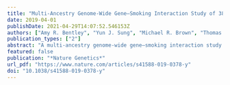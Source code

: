 ```yaml
---
title: "Multi-Ancestry Genome-Wide Gene–Smoking Interaction Study of 387,272 Individuals Identifies New Loci Associated with Serum Lipids"
date: 2019-04-01
publishDate: 2021-04-29T14:07:52.546153Z
authors: ["Amy R. Bentley", "Yun J. Sung", "Michael R. Brown", "Thomas W. Winkler", "Aldi T. Kraja", "Ioanna Ntalla", "Karen Schwander", "Daniel I. Chasman", "Elise Lim", "Xuan Deng", "Xiuqing Guo", "Jingmin Liu", "Yingchang Lu", "Ching-Yu Cheng", "Xueling Sim", "Dina Vojinovic", "Jennifer E. Huffman", "Solomon K. Musani", "Changwei Li", "Mary F. Feitosa", "Melissa A. Richard", "Raymond Noordam", "Jenna Baker", "Guanjie Chen", "Hugues Aschard", "Traci M. Bartz", "Jingzhong Ding", "Rajkumar Dorajoo", "Alisa K. Manning", "Tuomo Rankinen", "Albert V. Smith", "Salman M. Tajuddin", "Wei Zhao", "Mariaelisa Graff", "Maris Alver", "Mathilde Boissel", "Jin Fang Chai", "Xu Chen", "Jasmin Divers", "Evangelos Evangelou", "Chuan Gao", "Anuj Goel", "Yanick Hagemeijer", "Sarah E. Harris", "Fernando P. Hartwig", "Meian He", "Andrea R. V. R. Horimoto", "Fang-Chi Hsu", "Yi-Jen Hung", "Anne U. Jackson", "Anuradhani Kasturiratne", "Pirjo Komulainen", "Brigitte Kühnel", "Karin Leander", "Keng-Hung Lin", "Jian’an Luan", "Leo-Pekka Lyytikäinen", "Nana Matoba", "Ilja M. Nolte", "Maik Pietzner", "Bram Prins", "Muhammad Riaz", "Antonietta Robino", "M. Abdullah Said", "Nicole Schupf", "Robert A. Scott", "Tamar Sofer", "Alena Stancáková", "Fumihiko Takeuchi", "Bamidele O. Tayo", "Peter J. van der Most", "Tibor V. Varga", "Tzung-Dau Wang", "Yajuan Wang", "Erin B. Ware", "Wanqing Wen", "Yong-Bing Xiang", "Lisa R. Yanek", "Weihua Zhang", "Jing Hua Zhao", "Adebowale Adeyemo", "Saima Afaq", "Najaf Amin", "Marzyeh Amini", "Dan E. Arking", "Zorayr Arzumanyan", "Tin Aung", "Christie Ballantyne", "R. Graham Barr", "Lawrence F. Bielak", "Eric Boerwinkle", "Erwin P. Bottinger", "Ulrich Broeckel", "Morris Brown", "Brian E. Cade", "Archie Campbell", "Mickaël Canouil", "Sabanayagam Charumathi", "Yii-Der Ida Chen", "Kaare Christensen", "Maria Pina Concas", "John M. Connell", "Lisa de las Fuentes", "H. Janaka de Silva", "Paul S. de Vries", "Ayo Doumatey", "Qing Duan", "Charles B. Eaton", "Ruben N. Eppinga", "Jessica D. Faul", "James S. Floyd", "Nita G. Forouhi", "Terrence Forrester", "Yechiel Friedlander", "Ilaria Gandin", "He Gao", "Mohsen Ghanbari", "Sina A. Gharib", "Bruna Gigante", "Franco Giulianini", "Hans J. Grabe", "C. Charles Gu", "Tamara B. Harris", "Sami Heikkinen", "Chew-Kiat Heng", "Makoto Hirata", "James E. Hixson", "M. Arfan Ikram", "Yucheng Jia", "Roby Joehanes", "Craig Johnson", "Jost Bruno Jonas", "Anne E. Justice", "Tomohiro Katsuya", "Chiea Chuen Khor", "Tuomas O. Kilpeläinen", "Woon-Puay Koh", "Ivana Kolcic", "Charles Kooperberg", "Jose E. Krieger", "Stephen B. Kritchevsky", "Michiaki Kubo", "Johanna Kuusisto", "Timo A. Lakka", "Carl D. Langefeld", "Claudia Langenberg", "Lenore J. Launer", "Benjamin Lehne", "Cora E. Lewis", "Yize Li", "Jingjing Liang", "Shiow Lin", "Ching-Ti Liu", "Jianjun Liu", "Kiang Liu", "Marie Loh", "Kurt K. Lohman", "Tin Louie", "Anna Luzzi", "Reedik Mägi", "Anubha Mahajan", "Ani W. Manichaikul", "Colin A. McKenzie", "Thomas Meitinger", "Andres Metspalu", "Yuri Milaneschi", "Lili Milani", "Karen L. Mohlke", "Yukihide Momozawa", "Andrew P. Morris", "Alison D. Murray", "Mike A. Nalls", "Matthias Nauck", "Christopher P. Nelson", "Kari E. North", "Jeffrey R. O’Connell", "Nicholette D. Palmer", "George J. Papanicolau", "Nancy L. Pedersen", "Annette Peters", "Patricia A. Peyser", "Ozren Polasek", "Neil Poulter", "Olli T. Raitakari", "Alex P. Reiner", "Frida Renström", "Treva K. Rice", "Stephen S. Rich", "Jennifer G. Robinson", "Lynda M. Rose", "Frits R. Rosendaal", "Igor Rudan", "Carsten O. Schmidt", "Pamela J. Schreiner", "William R. Scott", "Peter Sever", "Yuan Shi", "Stephen Sidney", "Mario Sims", "Jennifer A. Smith", "Harold Snieder", "John M. Starr", "Konstantin Strauch", "Heather M. Stringham", "Nicholas Y. Q. Tan", "Hua Tang", "Kent D. Taylor", "Yik Ying Teo", "Yih Chung Tham", "Henning Tiemeier", "Stephen T. Turner", "André G. Uitterlinden", "Diana van Heemst", "Melanie Waldenberger", "Heming Wang", "Lan Wang", "Lihua Wang", "Wen Bin Wei", "Christine A. Williams", "Gregory Wilson", "Mary K. Wojczynski", "Jie Yao", "Kristin Young", "Caizheng Yu", "Jian-Min Yuan", "Jie Zhou", "Alan B. Zonderman", "Diane M. Becker", "Michael Boehnke", "Donald W. Bowden", "John C. Chambers", "Richard S. Cooper", "Ulf de Faire", "Ian J. Deary", "Paul Elliott", "Tõnu Esko", "Martin Farrall", "Paul W. Franks", "Barry I. Freedman", "Philippe Froguel", "Paolo Gasparini", "Christian Gieger", "Bernardo L. Horta", "Jyh-Ming Jimmy Juang", "Yoichiro Kamatani", "Candace M. Kammerer", "Norihiro Kato", "Jaspal S. Kooner", "Markku Laakso", "Cathy C. Laurie", "I.-Te Lee", "Terho Lehtimäki", "Patrik K. E. Magnusson", "Albertine J. Oldehinkel", "Brenda W. J. H. Penninx", "Alexandre C. Pereira", "Rainer Rauramaa", "Susan Redline", "Nilesh J. Samani", "James Scott", "Xiao-Ou Shu", "Pim van der Harst", "Lynne E. Wagenknecht", "Jun-Sing Wang", "Ya Xing Wang", "Nicholas J. Wareham", "Hugh Watkins", "David R. Weir", "Ananda R. Wickremasinghe", "Tangchun Wu", "Eleftheria Zeggini", "Wei Zheng", "Claude Bouchard", "Michele K. Evans", "Vilmundur Gudnason", "Sharon L. R. Kardia", "Yongmei Liu", "Bruce M. Psaty", "Paul M. Ridker", "Rob M. van Dam", "Dennis O. Mook-Kanamori", "Myriam Fornage", "Michael A. Province", "Tanika N. Kelly", "Ervin R. Fox", "Caroline Hayward", "Cornelia M. van Duijn", "E. Shyong Tai", "Tien Yin Wong", "Ruth J. F. Loos", "Nora Franceschini", "Jerome I. Rotter", "Xiaofeng Zhu", "Laura J. Bierut", "W. James Gauderman", "Kenneth Rice", "Patricia B. Munroe", "Alanna C. Morrison", "Dabeeru C. Rao", "Charles N. Rotimi", "L. Adrienne Cupples"]
publication_types: ["2"]
abstract: "A multi-ancestry genome-wide gene–smoking interaction study identifies 13 new loci associated with serum lipids."
featured: false
publication: "*Nature Genetics*"
url_pdf: "https://www.nature.com/articles/s41588-019-0378-y"
doi: "10.1038/s41588-019-0378-y"
---
```


